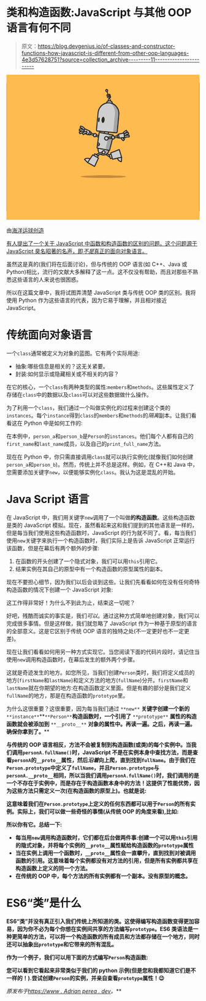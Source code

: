 # 类和构造函数:JavaScript 与其他 OOP 语言有何不同

> 原文：<https://blog.devgenius.io/of-classes-and-constructor-functions-how-javascript-is-different-from-other-oop-languages-4e3d57628751?source=collection_archive---------11----------------------->

![](img/f1aa16f6e968b3a6c8d454bae70a0eac.png)

由[海洋运球创造](https://dribbble.com/shots/6998335-Robot-animation#shot-description)

[有人提出了一个关于 JavaScript 中函数和构造函数的区别的问题。这个问题源于 JavaScript 臭名昭著的名声，即*不是*真正的面向对象语言。](https://dev.to/gnio/eli5-functions-vs-class-constructor-in-javascript-nki)

虽然这是真的(我们将在后面讨论)，但与传统的 OOP 语言(如 C++、Java 或 Python)相比，流行的文献大多解释了这一点。这不仅没有帮助，而且对那些不熟悉这些语言的人来说也很困惑。

所以在这篇文章中，我将试图弄清楚 JavaScript 类与传统 OOP 类的区别。我将使用 Python 作为这些语言的代表，因为它易于理解，并且相对接近 JavaScript。

# 传统面向对象语言

一个`class`通常被定义为对象的蓝图。它有两个实际用途:

*   抽象:哪些信息是相关的？这无关紧要。
*   封装:如何显示或隐藏相关或不相关的内容？

在它的核心，一个`class`有两种类型的属性:`members`和`methods`。这些属性定义了存储在`class`中的数据以及`class`可以对这些数据做什么操作。

为了利用一个`class`，我们通过一个叫做实例化的过程来创建这个类的`instances`。每个`instance`得到`class`的`members`和`methods`的*隔离*副本。让我们看看这在 Python 中是如何工作的:

在本例中，`person_a`和`person_b`是`Person`的`instances`。他们每个人都有自己的`first_name`和`last_name`成员，以及自己的`print_full_name`方法。

现在在 Python 中，你只需直接调用`class`就可以执行实例化(就像我们如何创建`person_a`和`person_b`)。然而，传统上并不总是这样。例如，在 C++和 Java 中，您需要添加关键字`new`，以便能够实例化`class`。我认为这是混乱的开始。

# Java Script 语言

在 JavaScript 中，我们用关键字`new`调用了一个叫做**的构造函数**。这些构造函数是类的 JavaScript 模拟。现在，虽然看起来这和我们提到的其他语言是一样的，但是每当我们使用这些构造函数时，JavaScript 的行为就不同了。看，每当我们使用`new`关键字来执行一个构造函数时，我们实际上是告诉 JavaScript 正常运行该函数，但是在幕后有两个额外的步骤:

1.  在函数的开头创建了一个隐式对象，我们可以用`this`引用它。
2.  结果实例在其自己的原型中有一个构造函数的原型属性的副本。

现在不要担心细节，因为我们以后会谈到这些。让我们先看看如何在没有任何奇特构造函数的情况下创建一个 JavaScript 对象:

这工作得非常好！为什么不到此为止，结束这一切呢？

好吧，残酷而诚实的事实是，我们*可以*。通过这种方式简单地创建对象，我们可以完成很多事情。但是这样做，我们就忽略了 JavaScript 作为一种基于原型的语言的全部意义。这是它区别于传统 OOP 语言的独特之处(不一定更好也不一定更差)。

现在让我们看看如何用另一种方式实现它。当您阅读下面的代码片段时，请记住当使用`new`调用构造函数时，在幕后发生的额外两个步骤。

这就是奇迹发生的地方。如您所见，当我们创建`Person`类时，我们将定义成员的地方(`firstName`和`lastName`)和定义方法的地方(`fullName`)分开。`firstName`和`lastName`就在你期望的地方:在构造函数定义里面。但是有趣的部分是我们定义`fullName`的地方，那是在构造函数的`prototype`里。

为什么这很重要？这很重要，因为每当我们通过 `**new**` **关键字创建一个新的**`**instance**`**`**Person**`**构造函数时，一个引用了** `**prototype**` **属性的构造函数就会被添加到** `**__proto__**` **对象的属性中。再读一遍。之后，再读一遍。确保你拿到了。****

**与传统的 OOP 语言相反，方法不会被复制到构造函数(或类)的每个实例中。当我们调用`personA.fullName()`时，JavaScript 不是在实例本身中查找方法，而是查看`personA`的`__proto__`属性，然后*沿着*向上爬，直到找到`fullName`。由于我们在`Person.prototype`中定义了`fullName`，并且`Person.prototype`与`personA.__proto__`相同，所以当我们调用`personA.fullName()`时，我们调用的是一个不存在于实例中，而是存在于构造函数本身中的方法！这提供了性能优势，因为这些方法只需定义一次(在构造函数的原型上)。也就是说:**

**这意味着我们在`Person.prototype`上定义的任何东西都可以用于`Person`的所有实例。实际上，我们可以做一些奇怪的事情(从传统 OOP 的角度来看),比如:**

**所以你有它。总结一下:**

*   **每当用`new`调用构造函数时，它们都在后台做两件事:创建一个可以用`this`引用的隐式对象，并将每个实例的`__proto__`属性赋给构造函数的`prototype`属性**
*   **当在实例上调用一个函数时，`__proto__`属性会一直攀升，直到找到对被调用函数的引用。这意味着每个实例都没有对方法的引用，但是所有实例都共享在构造函数上定义的同一个方法。**
*   **在传统的 OOP 中，每个方法的所有实例都有一个副本。没有原型的概念。**

# **ES6“类”是什么**

**ES6“类”并没有真正引入我们传统上所知道的类。这使得编写构造函数变得更加容易，因为你不必为每个你想在实例间共享的方法编写`prototype`。ES6 类语法是一种更简单的方法，可以将一个构造函数的所有成员和方法都存储在一个地方，同时还可以抽象出`prototype`和它带来的所有混乱。**

**作为一个例子，我们可以用下面的方式编写`Person`构造函数:**

**您可以看到它看起来非常类似于我们的 python 示例(但是您和我都知道它们是不一样的！).尝试创建`Person`的实例，并亲自查看`prototype`属性！😉**

***原发布于*[*https://www . Adrian perea . dev*](https://www.adrianperea.dev/of-classes-and-constructor-functions-how-javascript-is-different-from-other-oop-languages/)*。***